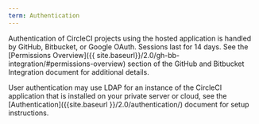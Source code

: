 ```yaml
---
term: Authentication
--- 
```


Authentication of CircleCI projects using the hosted application is handled by
GitHub, Bitbucket, or Google OAuth. Sessions last for 14 days. See the
[Permissions Overview]({{ site.baseurl}}/2.0/gh-bb-integration/#permissions-overview) 
section of the GitHub and Bitbucket Integration document for additional details.

User authentication may use LDAP for an instance of the CircleCI application
that is installed on your private server or cloud, see the
[Authentication]({{site.baseurl }}/2.0/authentication/) document for setup
instructions.
